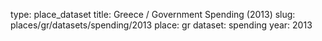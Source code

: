 type: place_dataset
title: Greece / Government Spending (2013)
slug: places/gr/datasets/spending/2013
place: gr
dataset: spending
year: 2013
